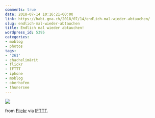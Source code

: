 ```yaml
---
comments: true
date: 2018-07-14 10:16:21+00:00
link: https://habi.gna.ch/2018/07/14/endlich-mal-wieder-abtauchen/
slug: endlich-mal-wieder-abtauchen
title: Endlich mal wieder abtauchen!
wordpress_id: 5395
categories:
- moblog
- photos
tags:
- '261'
- chachelimärit
- flickr
- IFTTT
- iphone
- moblog
- oberhofen
- thunersee
---
```


![](https://static.flickr.com/1767/43351788922_d99b3d0585_b.jpg)

from [Flickr](https://flic.kr/p/293RfuA) via [IFTTT](https://ifttt.com/?ref=da&site=wordpress).
